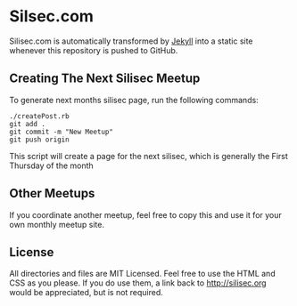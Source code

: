 # Silsec.com

Silisec.com is automatically transformed by [Jekyll](http://github.com/mojombo/jekyll) into a static site whenever this repository is pushed to GitHub.

## Creating The Next Silisec Meetup

To generate next months silisec page, run the following commands:

	./createPost.rb
	git add .
	git commit -m "New Meetup"
	git push origin

This script will create a page for the next silisec, which is generally the First Thursday of the month

## Other Meetups

If you coordinate another meetup, feel free to copy this and use it for your own monthly meetup site.

## License

All directories and files are MIT Licensed. Feel free to use the HTML and CSS as you please. If you do use them, a link back to http://silisec.org would be appreciated, but is not required.

